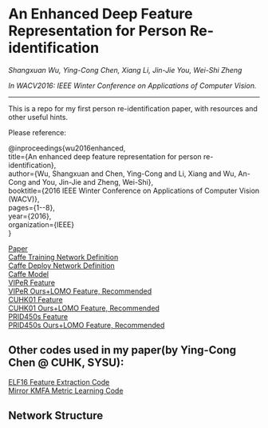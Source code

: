 # An Enhanced Deep Feature Representation for Person Re-identification
*Shangxuan Wu, Ying-Cong Chen, Xiang Li, Jin-Jie You, Wei-Shi Zheng*

*In WACV2016: IEEE Winter Conference on Applications of Computer Vision.*

---
This is a repo for my first person re-identification paper, with resources and other useful hints.

Please reference:

@inproceedings{wu2016enhanced,  
  title={An enhanced deep feature representation for person re-identification},  
  author={Wu, Shangxuan and Chen, Ying-Cong and Li, Xiang and Wu, An-Cong and You, Jin-Jie and Zheng, Wei-Shi},  
  booktitle={2016 IEEE Winter Conference on Applications of Computer Vision (WACV)},  
  pages={1--8},  
  year={2016},  
  organization={IEEE}  
}

[Paper](http://ieeexplore.ieee.org/xpls/abs_all.jsp?arnumber=7477681 "IEEE Website")  
[Caffe Training Network Definition](https://github.com/alanwsx/Feature_Fusion_Net/blob/master/FFN.prototxt "GitHub")  
[Caffe Deploy Network Definition](https://github.com/alanwsx/Feature_Fusion_Net/blob/master/FFN_feature_extraction.prototxt "GitHub")  
[Caffe Model](http://isee.sysu.edu.cn/files/resource/FFN.caffemodel "SYSU iSEE-Lab Website")  
[VIPeR Feature](http://isee.sysu.edu.cn/files/resource/viper_mix.mat "SYSU iSEE-Lab Website")  
[VIPeR Ours+LOMO Feature, Recommended](http://isee.sysu.edu.cn/files/resource/viper_lomo_mix.mat "SYSU iSEE-Lab Website")  
[CUHK01 Feature](http://isee.sysu.edu.cn/files/resource/cuhk_mix.mat "SYSU iSEE-Lab Website")  
[CUHK01 Ours+LOMO Feature, Recommended](http://isee.sysu.edu.cn/files/resource/cuhk_lomo_mix.mat "SYSU iSEE-Lab Website")  
[PRID450s Feature](http://isee.sysu.edu.cn/files/resource/prid_mix.mat "SYSU iSEE-Lab Website")  
[PRID450s Ours+LOMO Feature, Recommended](http://isee.sysu.edu.cn/files/resource/prid_lomo_mix.mat "SYSU iSEE-Lab Website")

Other codes used in my paper(by Ying-Cong Chen @ CUHK, SYSU):
---

[ELF16 Feature Extraction Code](http://isee.sysu.edu.cn/~chenyingcong/code/demo_feat.zip "SYSU iSEE-Lab Website")  
[Mirror KMFA Metric Learning Code](http://isee.sysu.edu.cn/~zhwshi/Research/PreprintVersion/Mirror%20Representation%20for%20Modeling%20View-specific%20Transform%20in%20Person%20Re-identification.pdf "SYSU iSEE-Lab Website")  

Network Structure
---

